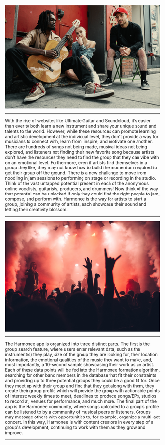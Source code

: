 ![This could be your new band!](/img/yourband.jpg)

___

With the rise of websites like Ultimate Guitar and Soundcloud, it’s easier than ever to both learn a new instrument and share your unique sound and talents to the world. However, while these resources can promote learning and artistic development at the individual level, they don't provide a way for musicians to connect with, learn from, inspire, and motivate one another. There are hundreds of songs not being made, musical ideas not being explored, and listeners not finding their new favorite song because artists don’t have the resources they need to find the group that they can vibe with on an emotional level. Furthermore, even if artists find themselves in a group they like, they may not know how to build the momentum required to get their group off the ground. There is a new challenge to move from noodling in jam sessions to performing on stage or recording in the studio. Think of the vast untapped potential present in each of the anonymous online vocalists, guitarists, producers, and drummers! Now think of the way that potential can be unlocked if only they could find the right people to jam, compose, and perform with. Harmonee is the way for artists to start a group, joining a community of artists, each showcase their sound and letting their creativity blossom. 

___

![Your new fanbase](/img/audience.jpg)

___

The Harmonee app is organized into three distinct parts. The first is the group search feature, where users enter relevant data, such as the instrument(s) they play, size of the group they are looking for, their location information, the emotional qualities of the music they want to make, and, most importantly, a 10-second sample showcasing their work as an artist. Each of these data points will be fed into the Harmonee formation algorithm, searching for other band members in the database that fit their constraints and providing up to three potential groups they could be a good fit for. Once they meet up with their group and find that they get along with them, they create their group profile which will provide the group with actionable points of interest: weekly times to meet, deadlines to produce songs/EPs, studios to record at, venues for performance, and much more. The final part of the app is the Harmonee community, where songs uploaded to a group’s profile can be listened to by a community of musical peers or listeners. Groups may message others with opportunities to, for example, organize a multi-act concert. In this way, Harmonee is with content creators in every step of a group's development, continuing to work with them as they grow and improve.

___
